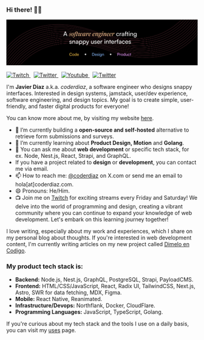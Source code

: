 ### Hi there! 👋🏽

![Javier Diaz - Software Engineer & UI Designer](./CoverGitHub@2x.jpg)

<p align="left">
  <a href="https://twitch.tv/coderdiaz" rel="nofollow">
    <img alt="Twitch" src="https://img.shields.io/twitch/status/coderdiaz?style=flat-square&label=follow me on twitch&logo=twitch" />
  </a>
  &nbsp;
  <a href="https://x.com/coderdiaz" rel="nofollow">
    <img alt="Twitter" src="https://img.shields.io/badge/follow-coderdiaz-1DA1F2?logo=twitter&style=flat-square" />
  </a>
  &nbsp;
  <a href="https://www.youtube.com/channel/UCIZS4F2zlOd1rnx6g7Jye1w" rel="nofollow">
    <img alt="Youtube" src="https://img.shields.io/youtube/channel/subscribers/UCIZS4F2zlOd1rnx6g7Jye1w?style=flat-square&logo=youtube" />
  </a>
  &nbsp;
  <a href="https://x.com/dimeloencodigo" rel="nofollow">
    <img alt="Twitter" src="https://img.shields.io/badge/follow-dimeloencodigo-1DA1F2?logo=twitter&style=flat-square" />
  </a>
</p>

I'm **Javier Diaz** a.k.a. *coderdiaz*, a software engineer who designs snappy interfaces. Interested in design systems, jamstack, user/dev experience, software engineering, and design topics. My goal is to create simple, user-friendly, and faster digital products for everyone!

You can know more about me, by visiting my website [here](https://coderdiaz.dev/sobre-mi).

- 🔭 I’m currently building a **open-source and self-hosted** alternative to retrieve form submissions and surveys.
- 🌱 I’m currently learning about **Product Design, Motion** and **Golang**.
- 💬 You can ask me about **web development** or specific tech stack, for ex. Node, Nest.js, React, Strapi, and GraphQL.
- If you have a project related to **design** or **development**, you can contact me via email.
- 📫 How to reach me: [@coderdiaz](https://x.com/coderdiaz) on X.com or send me an email to hola[at]coderdiaz.com.
- 😄 Pronouns: He/Him.
- 📺 Join me on [Twitch](https://twitch.tv/coderdiaz) for exciting streams every Friday and Saturday! We delve into the world of programming and design, creating a vibrant community where you can continue to expand your knowledge of web development. Let's embark on this learning journey together!

I love writing, especially about my work and experiences, which I share on my personal blog about thoughts. If you're interested in web development content, I'm currently writing articles on my new project called [Dimelo en Codigo](https://dimeloencodigo.com/hola-mundo).

### My product tech stack is:
- **Backend:** Node.js, Nest.js, GraphQL, PostgreSQL, Strapi, PayloadCMS.
- **Frontend:** HTML/CSS/JavaScript, React, Radix UI, TailwindCSS, Next.js, Astro, SWR for data fetching, MDX, Figma.
- **Mobile:** React Native, Reanimated.
- **Infrastructure/Devops:** Northflank, Docker, CloudFlare.
- **Programming Languages:** JavaScript, TypeScript, Golang.

If you're curious about my tech stack and the tools I use on a daily basis, you can visit my [uses](https://coderdiaz.dev/que-uso) page.

